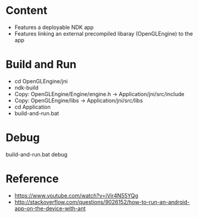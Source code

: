 # Content
* Features a deployable NDK app
* Features linking an external precompiled libaray (OpenGLEngine) to the app

# Build and Run
* cd OpenGLEngine/jni
* ndk-build
* Copy: OpenGLEngine/Engine/engine.h -> Application/jni/src/include
* Copy: OpenGLEngine/libs -> Application/jni/src/libs
* cd Application
* build-and-run.bat

# Debug
build-and-run.bat debug

# Reference
* https://www.youtube.com/watch?v=iVir4N55YQg
* http://stackoverflow.com/questions/9026152/how-to-run-an-android-app-on-the-device-with-ant
